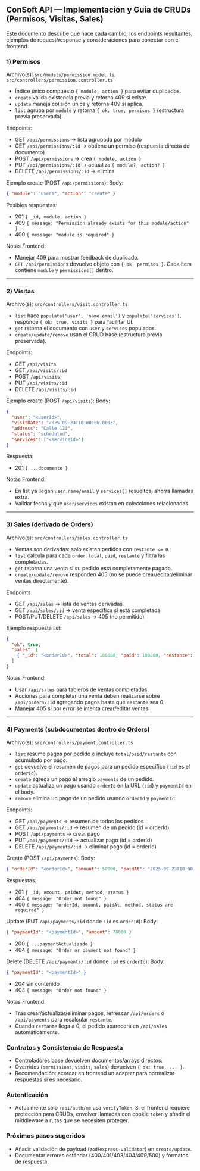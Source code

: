 ## ConSoft API — Implementación y Guía de CRUDs (Permisos, Visitas, Sales)

Este documento describe qué hace cada cambio, los endpoints resultantes, ejemplos de request/response y consideraciones para conectar con el frontend.

### 1) Permisos
Archivo(s): `src/models/permission.model.ts`, `src/controllers/permission.controller.ts`

- Índice único compuesto `{ module, action }` para evitar duplicados.
- `create` valida existencia previa y retorna 409 si existe.
- `update` maneja colisión única y retorna 409 si aplica.
- `list` agrupa por `module` y retorna `{ ok: true, permisos }` (estructura previa preservada).

Endpoints:
- GET `/api/permissions` → lista agrupada por módulo
- GET `/api/permissions/:id` → obtiene un permiso (respuesta directa del documento)
- POST `/api/permissions` → crea `{ module, action }`
- PUT `/api/permissions/:id` → actualiza `{ module?, action? }`
- DELETE `/api/permissions/:id` → elimina

Ejemplo create (POST `/api/permissions`):
Body:
```json
{ "module": "users", "action": "create" }
```
Posibles respuestas:
- 201 `{ _id, module, action }`
- 409 `{ message: "Permission already exists for this module/action" }`
- 400 `{ message: "module is required" }`

Notas Frontend:
- Manejar 409 para mostrar feedback de duplicado.
- `GET /api/permissions` devuelve objeto con `{ ok, permisos }`. Cada item contiene `module` y `permissions[]` dentro.

---

### 2) Visitas
Archivo(s): `src/controllers/visit.controller.ts`

- `list` hace `populate('user', 'name email')` y `populate('services')`, responde `{ ok: true, visits }` para facilitar UI.
- `get` retorna el documento con `user` y `services` populados.
- `create/update/remove` usan el CRUD base (estructura previa preservada).

Endpoints:
- GET `/api/visits`
- GET `/api/visits/:id`
- POST `/api/visits`
- PUT `/api/visits/:id`
- DELETE `/api/visits/:id`

Ejemplo create (POST `/api/visits`):
Body:
```json
{
  "user": "<userId>",
  "visitDate": "2025-09-23T10:00:00.000Z",
  "address": "Calle 123",
  "status": "scheduled",
  "services": ["<serviceId>"]
}
```
Respuesta:
- 201 `{ ...documento }`

Notas Frontend:
- En list ya llegan `user.name/email` y `services[]` resueltos, ahorra llamadas extra.
- Validar fecha y que `user`/`services` existan en colecciones relacionadas.

---

### 3) Sales (derivado de Orders)
Archivo(s): `src/controllers/sales.controller.ts`

- Ventas son derivadas: solo existen pedidos con `restante <= 0`.
- `list` calcula para cada `order`: `total`, `paid`, `restante` y filtra las completadas.
- `get` retorna una venta si su pedido está completamente pagado.
- `create/update/remove` responden 405 (no se puede crear/editar/eliminar ventas directamente).

Endpoints:
- GET `/api/sales` → lista de ventas derivadas
- GET `/api/sales/:id` → venta específica si está completada
- POST/PUT/DELETE `/api/sales` → 405 (no permitido)

Ejemplo respuesta list:
```json
{
  "ok": true,
  "sales": [
    { "_id": "<orderId>", "total": 100000, "paid": 100000, "restante": 0, "user": { "_id": "...", "name": "Juan" } }
  ]
}
```

Notas Frontend:
- Usar `/api/sales` para tableros de ventas completadas.
- Acciones para completar una venta deben realizarse sobre `/api/orders/:id` agregando pagos hasta que `restante` sea 0.
- Manejar 405 si por error se intenta crear/editar ventas.

---

### 4) Payments (subdocumentos dentro de Orders)
Archivo(s): `src/controllers/payment.controller.ts`

- `list` resume pagos por pedido e incluye `total/paid/restante` con acumulado por pago.
- `get` devuelve el resumen de pagos para un pedido específico (`:id` es el `orderId`).
- `create` agrega un pago al arreglo `payments` de un pedido.
- `update` actualiza un pago usando `orderId` en la URL (`:id`) y `paymentId` en el body.
- `remove` elimina un pago de un pedido usando `orderId` y `paymentId`.

Endpoints:
- GET `/api/payments` → resumen de todos los pedidos
- GET `/api/payments/:id` → resumen de un pedido (id = orderId)
- POST `/api/payments` → crear pago
- PUT `/api/payments/:id` → actualizar pago (id = orderId)
- DELETE `/api/payments/:id` → eliminar pago (id = orderId)

Create (POST `/api/payments`):
Body:
```json
{ "orderId": "<orderId>", "amount": 50000, "paidAt": "2025-09-23T10:00:00.000Z", "method": "cash", "status": "confirmed" }
```
Respuestas:
- 201 `{ _id, amount, paidAt, method, status }`
- 404 `{ message: "Order not found" }`
- 400 `{ message: "orderId, amount, paidAt, method, status are required" }`

Update (PUT `/api/payments/:id` donde `:id` es `orderId`):
Body:
```json
{ "paymentId": "<paymentId>", "amount": 70000 }
```
- 200 `{ ...paymentActualizado }`
- 404 `{ message: "Order or payment not found" }`

Delete (DELETE `/api/payments/:id` donde `:id` es `orderId`):
Body:
```json
{ "paymentId": "<paymentId>" }
```
- 204 sin contenido
- 404 `{ message: "Order not found" }`

Notas Frontend:
- Tras crear/actualizar/eliminar pagos, refrescar `/api/orders` o `/api/payments` para recalcular `restante`.
- Cuando `restante` llega a 0, el pedido aparecerá en `/api/sales` automáticamente.

### Contratos y Consistencia de Respuesta
- Controladores base devuelven documentos/arrays directos.
- Overrides (`permissions`, `visits`, `sales`) devuelven `{ ok: true, ... }`.
- Recomendación: acordar en frontend un adapter para normalizar respuestas si es necesario.

### Autenticación
- Actualmente solo `/api/auth/me` usa `verifyToken`. Si el frontend requiere protección para CRUDs, envolver llamadas con cookie `token` y añadir el middleware a rutas que se necesiten proteger.

### Próximos pasos sugeridos
- Añadir validación de payload (`zod`/`express-validator`) en `create/update`.
- Documentar errores estándar (400/401/403/404/409/500) y formatos de respuesta.


